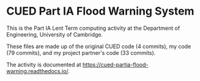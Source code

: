 # CUED Part IA Flood Warning System

This is the Part IA Lent Term computing activity at the Department of
Engineering, University of Cambridge.

These files are made up of the original CUED code (4 commits), my code (79 commits), and my project partner's code (33 commits).

The activity is documented at
https://cued-partia-flood-warning.readthedocs.io/.
